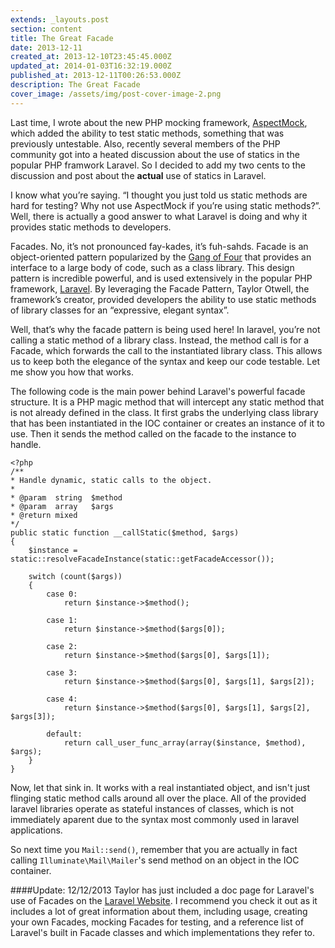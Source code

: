 ```yaml
---
extends: _layouts.post
section: content
title: The Great Facade
date: 2013-12-11
created_at: 2013-12-10T23:45:45.000Z
updated_at: 2014-01-03T16:32:19.000Z
published_at: 2013-12-11T00:26:53.000Z
description: The Great Facade
cover_image: /assets/img/post-cover-image-2.png
---
```


Last time, I wrote about the new PHP mocking framework, [AspectMock](/blog/2013/07/24/are-you-mocking-me), which added the ability to test static methods, something that was previously untestable. Also, recently several members of the PHP community got into a heated discussion about the use of statics in the popular PHP framwork Laravel. So I decided to add my two cents to the discussion and post about the **actual** use of statics in Laravel.

I know what you’re saying. “I thought you just told us static methods are hard for testing? Why not use AspectMock if you’re using static methods?”. Well, there is actually a good answer to what Laravel is doing and why it provides static methods to developers.
 
Facades. No, it’s not pronounced fay-kades, it’s fuh-sahds. Facade is an object-oriented pattern popularized by the [Gang of Four](https://en.wikipedia.org/wiki/Design_Patterns) that provides an interface to a large body of code, such as a class library. This design pattern is incredible powerful, and is used extensively in the popular PHP framework, [Laravel](https://laravel.com). By leveraging the Facade Pattern, Taylor Otwell, the framework’s creator, provided developers the ability to use static methods of library classes for an “expressive, elegant syntax”.

 
 Well, that’s why the facade pattern is being used here! In laravel, you’re not calling a static method of a library class. Instead, the method call is for a Facade, which forwards the call to the instantiated library class. This allows us to keep both the elegance of the syntax and keep our code testable. Let me show you how that works.

The following code is the main power behind Laravel's powerful facade structure. It is a PHP magic method that will intercept any static method that is not already defined in the class. It first grabs the underlying class library that has been instantiated in the IOC container or creates an instance of it to use. Then it sends the method called on the facade to the instance to handle. 
```
<?php
/**
* Handle dynamic, static calls to the object.
*
* @param  string  $method
* @param  array   $args
* @return mixed
*/
public static function __callStatic($method, $args)
{
    $instance = static::resolveFacadeInstance(static::getFacadeAccessor());
    
    switch (count($args))
    {
        case 0:
            return $instance->$method();
        
        case 1:
            return $instance->$method($args[0]);
        
        case 2:
            return $instance->$method($args[0], $args[1]);
        
        case 3:
            return $instance->$method($args[0], $args[1], $args[2]);
        
        case 4:
            return $instance->$method($args[0], $args[1], $args[2], $args[3]);
        
        default:
            return call_user_func_array(array($instance, $method), $args);
    }
}
```


Now, let that sink in. It works with a real instantiated object, and isn't just flinging static method calls around all over the place. All of the provided laravel libraries operate as stateful instances of classes, which is not immediately aparent due to the syntax most commonly used in laravel applications. 

So next time you `Mail::send()`, remember that you are actually in fact calling `Illuminate\Mail\Mailer`'s send method on an object in the IOC container.

####Update: 12/12/2013
Taylor has just included a doc page for Laravel's use of Facades on the [Laravel Website](https://laravel.com/docs/facades). I recommend you check it out as it includes a lot of great information about them, including usage, creating your own Facades, mocking Facades for testing, and a reference list of Laravel's built in Facade classes and which implementations they refer to.
